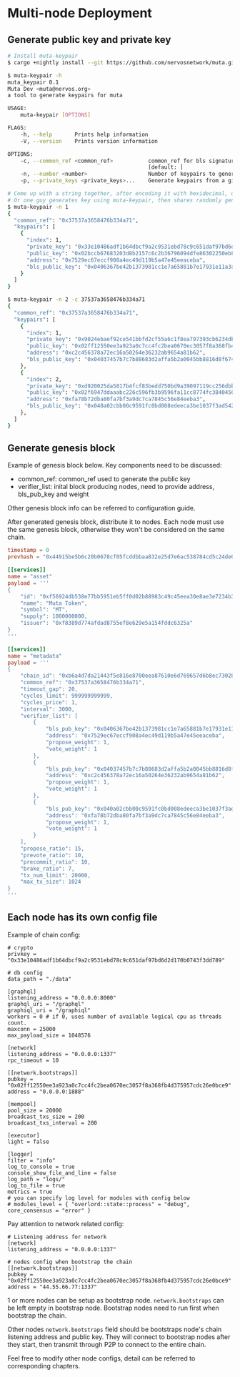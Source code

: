 # Multi-node Deployment

## Generate public key and private key

```bash
# Install muta-keypair
$ cargo +nightly install --git https://github.com/nervosnetwork/muta.git --bin muta-keypair

$ muta-keypair -h
muta_keypair 0.1
Muta Dev <muta@nervos.org>
a tool to generate keypairs for muta

USAGE:
    muta-keypair [OPTIONS]

FLAGS:
    -h, --help       Prints help information
    -V, --version    Prints version information

OPTIONS:
    -c, --common_ref <common_ref>           common_ref for bls signature, it will be randomly generated if not passed
                                            [default: ]
    -n, --number <number>                   Number of keypairs to generate [default: 4]
    -p, --private_keys <private_keys>...    Generate keypairs from a given private key vector

# Come up with a string together, after encoding it with hexidecimal, use it as common_ref of BLS signature
# Or one guy generates key using muta-keypair, then shares randomly generated common_ref with others 
$ muta-keypair -n 1
{
  "common_ref": "0x37537a3658476b334a71",
  "keypairs": [
    {
      "index": 1,
      "private_key": "0x33e10486adf1b64dbcf9a2c9531ebd78c9c651daf97bd6d2d170b0743f3dd789",
      "public_key": "0x02bccb67683203d8b2157c6c2b36796094dfe86302250eb823c67e93929a7a8265",
      "address": "0x7529ec67eccf908a4ec49d119b5a47e45eeaceba",
      "bls_public_key": "0x0406367be42b1373981cc1e7a65881b7e17931e11a3af54ce7016317f7fb84bd674f9ee2c95ff9833d197c43ca97363322056ed9acee03142c8923a36a39ce339c56dd215d9e262b3df66b4756e476df9cc796d9cc21b59be9e1b2abe9fcbbf6bd"
    }
  ]
}

$ muta-keypair -n 2 -c 37537a3658476b334a71
{
  "common_ref": "0x37537a3658476b334a71",
  "keypairs": [
    {
      "index": 1,
      "private_key": "0x9024ebaef92ce541bbfd2cf55a6c1f8ea797393cb6234db550f84b6526d7b9ab",
      "public_key": "0x02ff12550ee3a923a0c7cc4fc2bea0670ec3057f8a368fb4d375957cdc26e0bce9",
      "address": "0xc2c456378a72ec16a50264e36232ab9654a81b62",
      "bls_public_key": "0x04037457b7c7b88683d2affa5b2a0045bb8816d8f67412490d82fd447cc77b96f04090854a38b39f0d2aedb264a01120350df3bb0acd85abfa8a1462af0512ba14032ffc71099a92ed9cb9d2f4046bafb9438ac97d30890dbf7c5213a81ecd3622"
    },
    {
      "index": 2,
      "private_key": "0xd920025da5817b4fcf83bedd750bd9a39097119cc256dbbe4b8d91bdce806a7f",
      "public_key": "0x02f6947ddaaabc226c596fb3b9596fa11cc8774fc38404506856af39a03e5863dc",
      "address": "0xfa78b72dba80fa7bf3a9dc7ca7845c56e84eeba3",
      "bls_public_key": "0x040a02cbb00c9591fc0bd008edeeca3be1037f3ad542d0fe63b5d6754675a13b7e6882788a3fb50a649d6876d2d0d3d6b911d5368eee96d8868a2b6eb2feb351f9c0ce1b8476f7626a9911fccb8e176b724d0a3414ef951aff323c7878f05b21c1"
    },
  ]
}
```

## Generate genesis block

Example of genesis block below.
Key components need to be discussed:

- common_ref: common_ref used to generate the public key
- verifier_list: inital block producing nodes, need to provide address, bls_pub_key and weight

Other genesis block info can be referred to configuration guide.

After generated genesis block, distribute it to nodes. Each node must use the same genesis block, otherwise they won't be considered on the same chain.

```toml
timestamp = 0
prevhash = "0x44915be5b6c20b0678cf05fcddbbaa832e25d7e6ac538784cd5c24de00d47472"

[[services]]
name = "asset"
payload = '''
{
    "id": "0xf56924db538e77bb5951eb5ff0d02b88983c49c45eea30e8ae3e7234b311436c",
    "name": "Muta Token",
    "symbol": "MT",
    "supply": 1000000000,
    "issuer": "0xf8389d774afdad8755ef8e629e5a154fddc6325a"
}
'''

[[services]]
name = "metadata"
payload = '''
{
    "chain_id": "0xb6a4d7da21443f5e816e8700eea87610e6d769657d6b8ec73028457bf2ca4036",
    "common_ref": "0x37537a3658476b334a71",
    "timeout_gap": 20,
    "cycles_limit": 999999999999,
    "cycles_price": 1,
    "interval": 3000,
    "verifier_list": [
        {
            "bls_pub_key": "0x0406367be42b1373981cc1e7a65881b7e17931e11a3af54ce7016317f7fb84bd674f9ee2c95ff9833d197c43ca97363322056ed9acee03142c8923a36a39ce339c56dd215d9e262b3df66b4756e476df9cc796d9cc21b59be9e1b2abe9fcbbf6bd",
            "address": "0x7529ec67eccf908a4ec49d119b5a47e45eeaceba",
            "propose_weight": 1,
            "vote_weight": 1
        },
        {
            "bls_pub_key": "0x04037457b7c7b88683d2affa5b2a0045bb8816d8f67412490d82fd447cc77b96f04090854a38b39f0d2aedb264a01120350df3bb0acd85abfa8a1462af0512ba14032ffc71099a92ed9cb9d2f4046bafb9438ac97d30890dbf7c5213a81ecd3622",
            "address": "0xc2c456378a72ec16a50264e36232ab9654a81b62",
            "propose_weight": 1,
            "vote_weight": 1
        },
        {
            "bls_pub_key": "0x040a02cbb00c9591fc0bd008edeeca3be1037f3ad542d0fe63b5d6754675a13b7e6882788a3fb50a649d6876d2d0d3d6b911d5368eee96d8868a2b6eb2feb351f9c0ce1b8476f7626a9911fccb8e176b724d0a3414ef951aff323c7878f05b21c1",
            "address": "0xfa78b72dba80fa7bf3a9dc7ca7845c56e84eeba3",
            "propose_weight": 1,
            "vote_weight": 1
        }
    ],
    "propose_ratio": 15,
    "prevote_ratio": 10,
    "precommit_ratio": 10,
    "brake_ratio": 7,
    "tx_num_limit": 20000,
    "max_tx_size": 1024
}
'''
```

## Each node has its own config file

Example of chain config:

```
# crypto
privkey = "0x33e10486adf1b64dbcf9a2c9531ebd78c9c651daf97bd6d2d170b0743f3dd789"

# db config
data_path = "./data"

[graphql]
listening_address = "0.0.0.0:8000"
graphql_uri = "/graphql"
graphiql_uri = "/graphiql"
workers = 0 # if 0, uses number of available logical cpu as threads count.
maxconn = 25000
max_payload_size = 1048576

[network]
listening_address = "0.0.0.0:1337"
rpc_timeout = 10

[[network.bootstraps]]
pubkey = "0x02ff12550ee3a923a0c7cc4fc2bea0670ec3057f8a368fb4d375957cdc26e0bce9"
address = "0.0.0.0:1888"

[mempool]
pool_size = 20000
broadcast_txs_size = 200
broadcast_txs_interval = 200

[executor]
light = false

[logger]
filter = "info"
log_to_console = true
console_show_file_and_line = false
log_path = "logs/"
log_to_file = true
metrics = true
# you can specify log level for modules with config below
# modules_level = { "overlord::state::process" = "debug", core_consensus = "error" }
```

Pay attention to network related config:

```
# Listening address for network
[network]
listening_address = "0.0.0.0:1337"

# nodes config when bootstrap the chain
[[network.bootstraps]]
pubkey = "0x02ff12550ee3a923a0c7cc4fc2bea0670ec3057f8a368fb4d375957cdc26e0bce9"
address = "44.55.66.77:1337"
```

1 or more nodes can be setup as bootstrap node. `network.bootstraps` can be left empty in bootstrap node. 
Bootstrap nodes need to run first when bootstrap the chain.

Other nodes `network.bootstraps` field should be bootstraps node's chain listening address and public key. They will connect to bootstrap nodes after they start, then transmit through P2P to connect to the entire chain. 

Feel free to modify other node configs, detail can be referred to corresponding chapters. 
